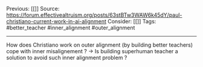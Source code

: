 Previous: [[]]
Source: https://forum.effectivealtruism.org/posts/63stBTw3WAW6k45dY/paul-christiano-current-work-in-ai-alignment
Consider: [[]]
Tags: #better_teacher #inner_alignment  #outer_alignment 
______________

How does Christiano work on outer alignment (by building better teachers) cope with inner misalignement ?
-> Is building superhuman teacher a solution to avoid such inner alignment problem ? 